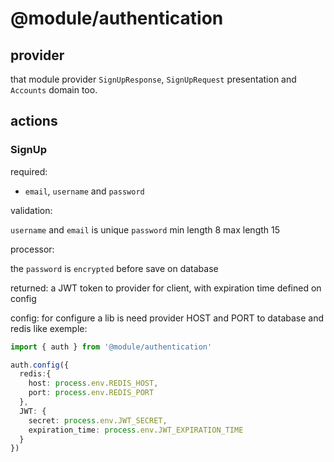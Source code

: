 # @module/authentication

## provider
that module provider `SignUpResponse`, `SignUpRequest` presentation
and `Accounts` domain too.

## actions

### SignUp

required:
-  `email`, `username` and `password`

validation:

`username` and `email` is unique
`password` min length 8 max length 15

processor:

the `password` is `encrypted` before save on database

returned:
a JWT token to provider for client, with expiration time defined on config

config:
for configure a lib is need provider HOST and PORT to database and redis like exemple:
```typescript
import { auth } from '@module/authentication'

auth.config({
  redis:{
    host: process.env.REDIS_HOST,
    port: process.env.REDIS_PORT
  },
  JWT: {
    secret: process.env.JWT_SECRET,
    expiration_time: process.env.JWT_EXPIRATION_TIME
  }
})

```